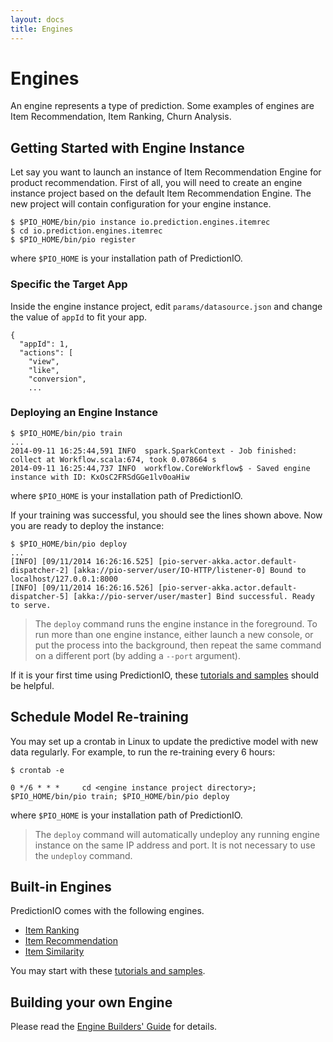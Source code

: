 ```yaml
---
layout: docs
title: Engines
---
```


# Engines

An engine represents a type of prediction. Some examples of engines are Item Recommendation, Item Ranking, Churn Analysis. 

## Getting Started with Engine Instance

Let say you want to launch an instance of Item Recommendation Engine for product
recommendation. First of all, you will need to create an engine instance
project based on the default Item Recommendation Engine. The new project will contain configuration for your engine instance.

```
$ $PIO_HOME/bin/pio instance io.prediction.engines.itemrec
$ cd io.prediction.engines.itemrec
$ $PIO_HOME/bin/pio register
```
where `$PIO_HOME` is your installation path of PredictionIO.


### Specific the Target App

Inside the engine instance project, edit `params/datasource.json` and change the
value of `appId` to fit your app.

```
{
  "appId": 1,
  "actions": [
    "view",
    "like",
    "conversion",
    ...
```

### Deploying an Engine Instance

```
$ $PIO_HOME/bin/pio train
...
2014-09-11 16:25:44,591 INFO  spark.SparkContext - Job finished: collect at Workflow.scala:674, took 0.078664 s
2014-09-11 16:25:44,737 INFO  workflow.CoreWorkflow$ - Saved engine instance with ID: KxOsC2FRSdGGe1lv0oaHiw
```
where `$PIO_HOME` is your installation path of PredictionIO.

If your training was successful, you should see the lines shown above. Now you are ready to deploy the instance:

```
$ $PIO_HOME/bin/pio deploy
...
[INFO] [09/11/2014 16:26:16.525] [pio-server-akka.actor.default-dispatcher-2] [akka://pio-server/user/IO-HTTP/listener-0] Bound to localhost/127.0.0.1:8000
[INFO] [09/11/2014 16:26:16.526] [pio-server-akka.actor.default-dispatcher-5] [akka://pio-server/user/master] Bind successful. Ready to serve.
```

> The `deploy` command runs the engine instance in the foreground. To run more
than one engine instance, either launch a new console, or put the process into
the background, then repeat the same command on a different port (by adding a
`--port` argument).

If it is your first time using PredictionIO, these [tutorials and samples](/tutorials/engines/) should be helpful.


## Schedule Model Re-training

You may set up a crontab in Linux to update the predictive model with new data regularly. For example, to run the re-training every 6 hours:

```
$ crontab -e

0 */6 * * *     cd <engine instance project directory>; $PIO_HOME/bin/pio train; $PIO_HOME/bin/pio deploy
```
where `$PIO_HOME` is your installation path of PredictionIO.

> The `deploy` command will automatically undeploy any running engine instance
on the same IP address and port. It is not necessary to use the `undeploy`
command.

## Built-in Engines

PredictionIO comes with the following engines.

* [Item Ranking](/engines/itemrank)
* [Item Recommendation](/engines/itemrec)
* [Item Similarity](/engines/itemsim)

You may start with these [tutorials and samples](tutorials.html).

## Building your own Engine

Please read the [Engine Builders' Guide](/enginebuilders/) for details.
